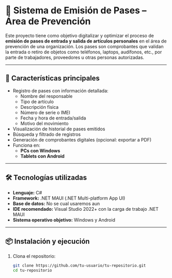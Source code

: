 # 📄 Sistema de Emisión de Pases – Área de Prevención

Este proyecto tiene como objetivo digitalizar y optimizar el proceso de **emisión de pases de entrada y salida de artículos personales** en el área de prevención de una organización. Los pases son comprobantes que validan la entrada o retiro de objetos como teléfonos, laptops, audífonos, etc., por parte de trabajadores, proveedores u otras personas autorizadas.

---

## 🚀 Características principales

- Registro de pases con información detallada:
  - Nombre del responsable
  - Tipo de artículo
  - Descripción física
  - Número de serie o IMEI
  - Fecha y hora de entrada/salida
  - Motivo del movimiento
- Visualización de historial de pases emitidos
- Búsqueda y filtrado de registros
- Generación de comprobantes digitales (opcional: exportar a PDF)
- Funciona en:
  - **PCs con Windows**
  - **Tablets con Android**

---

## 🛠️ Tecnologías utilizadas

- **Lenguaje:** C#
- **Framework:** .NET MAUI (.NET Multi-platform App UI)
- **Base de datos:** No se cual usaremos aun
- **IDE recomendado:** Visual Studio 2022+ con la carga de trabajo .NET MAUI
- **Sistema operativo objetivo:** Windows y Android

---

## 📦 Instalación y ejecución

1. Clona el repositorio:

   ```bash
   git clone https://github.com/tu-usuario/tu-repositorio.git
   cd tu-repositorio

